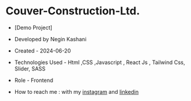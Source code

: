 # Couver-Construction-Ltd.

- [Demo Project]

- Developed by Negin Kashani

- Created - 2024-06-20

- Technologies Used - Html ,CSS ,Javascript , React Js , Tailwind Css, Slider, SASS 

- Role - Frontend

- How to reach me : with my [instagram](https://instagram.com/negin_kashweb?igshid=NTc4MTIwNjQ2YQ==
) and [linkedin](https://www.linkedin.com/in/negin-kashani-567840b8)
